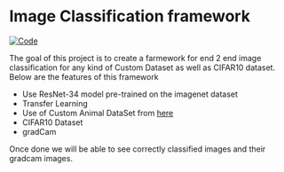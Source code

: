 # Image Classification framework

[![Code](https://img.shields.io/badge/Code-blue.svg)](https://github.com/shan18/EVA4-Phase-2/tree/master/03%20-%20Face%20Recognition%20Part%201)

The goal of this project is to create a farmework for end 2 end image classification for any kind of Custom Dataset as well as CIFAR10 dataset. Below are the features of this framework

- Use ResNet-34 model pre-trained on the imagenet dataset
- Transfer Learning
- Use of Custom Animal DataSet from [here](https://www.kaggle.com/datasets/anshulmehtakaggl/wildlife-animals-images)
- CIFAR10 Dataset
- gradCam

Once done we will be able to see correctly classified images and their gradcam images.